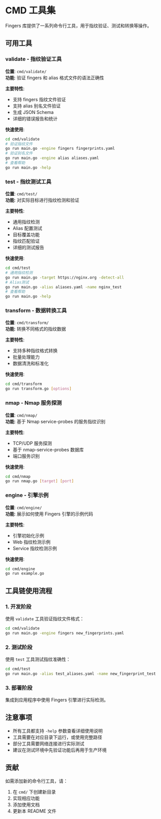 # CMD 工具集

Fingers 库提供了一系列命令行工具，用于指纹验证、测试和转换等操作。

## 可用工具

### validate - 指纹验证工具

**位置**: `cmd/validate/`  
**功能**: 验证 fingers 和 alias 格式文件的语法正确性

**主要特性**:
- 支持 fingers 指纹文件验证
- 支持 alias 别名文件验证  
- 生成 JSON Schema
- 详细的错误报告和统计

**快速使用**:
```bash
cd cmd/validate
# 验证指纹文件
go run main.go -engine fingers fingerprints.yaml
# 验证别名文件  
go run main.go -engine alias aliases.yaml
# 查看帮助
go run main.go -help
```

### test - 指纹测试工具

**位置**: `cmd/test/`  
**功能**: 对实际目标进行指纹检测和验证

**主要特性**:
- 通用指纹检测
- Alias 配置测试
- 目标覆盖功能
- 指纹匹配验证
- 详细的测试报告

**快速使用**:
```bash
cd cmd/test
# 通用指纹检测
go run main.go -target https://nginx.org -detect-all
# Alias测试
go run main.go -alias aliases.yaml -name nginx_test
# 查看帮助  
go run main.go -help
```

### transform - 数据转换工具

**位置**: `cmd/transform/`  
**功能**: 转换不同格式的指纹数据

**主要特性**:
- 支持多种指纹格式转换
- 批量处理能力
- 数据清洗和标准化

**快速使用**:
```bash
cd cmd/transform
go run transform.go [options]
```

### nmap - Nmap 服务探测

**位置**: `cmd/nmap/`  
**功能**: 基于 Nmap service-probes 的服务指纹识别

**主要特性**:
- TCP/UDP 服务探测
- 基于 nmap-service-probes 数据库
- 端口服务识别

**快速使用**:
```bash
cd cmd/nmap
go run nmap.go [target] [port]
```

### engine - 引擎示例

**位置**: `cmd/engine/`  
**功能**: 展示如何使用 Fingers 引擎的示例代码

**主要特性**:
- 引擎初始化示例
- Web 指纹检测示例
- Service 指纹检测示例

**快速使用**:
```bash
cd cmd/engine
go run example.go
```

## 工具链使用流程

### 1. 开发阶段
使用 `validate` 工具验证指纹文件格式：
```bash
cd cmd/validate
go run main.go -engine fingers new_fingerprints.yaml
```

### 2. 测试阶段  
使用 `test` 工具测试指纹准确性：
```bash
cd cmd/test
go run main.go -alias test_aliases.yaml -name new_fingerprint_test
```

### 3. 部署阶段
集成到应用程序中使用 Fingers 引擎进行实际检测。

## 注意事项

- 所有工具都支持 `-help` 参数查看详细使用说明
- 工具需要在对应目录下运行，或使用完整路径
- 部分工具需要网络连接进行实际测试
- 建议在测试环境中先验证功能后再用于生产环境

## 贡献

如需添加新的命令行工具，请：
1. 在 `cmd/` 下创建新目录
2. 实现相应功能
3. 添加使用文档
4. 更新本 README 文件